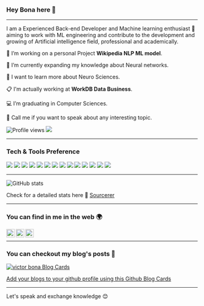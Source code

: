 ### Hey Bona here 👋

---

I am a Experienced Back-end Developer and Machine learning enthusiast 🧠 aiming to work with ML engineering and contribute to the development and growing of Artificial intelligence field, professional and academically. 
 
 🔭 I’m working on a personal Project **Wikipedia NLP ML model**.
 
 🌱 I’m currently expanding my knowledge about Neural networks.
 
 🔬 I want to learn more about Neuro Sciences.
 
 📋 I'm actually working at **WorkDB Data Business**.
 
 💻 I’m graduating in Computer Sciences.
 
 💬 Call me if you want to speak about any interesting topic.


![Profile views](https://gpvc.arturio.dev/vicotrbb)  <img src="https://img.shields.io/github/followers/vicotrbb?label=Follow" style=" float:left, margin-right:10px" />


---


### Tech & Tools Preference

<img src="https://img.shields.io/badge/python-yellow?style=flat&logo=Python"> <img src="https://img.shields.io/badge/Numpy-critical?style=flat&logo=NumPy"> <img src="https://img.shields.io/badge/tensorflow-green?style=flat&logo=TensorFlow"> <img src="https://img.shields.io/badge/Pandas-blue?style=flat&logo=Pandas"> <img src="https://img.shields.io/badge/Keras-red?style=flat&logo=Keras"> <img src="https://img.shields.io/badge/javascript-black?style=flat&logo=JavaScript"> <img src="https://img.shields.io/badge/AdonisJs-purple?style=flat&logo=AdonisJs"> <img src="https://img.shields.io/badge/-Node.js-3C873A?style=flat&logo=Node.js&logoColor=white"> <img src="https://img.shields.io/badge/-MongoDB-4DB33D?style=flat&logo=mongodb&logoColor=FFFFFF"> <img src="https://img.shields.io/badge/-MySQL-F29111?style=flat&logo=mysql&logoColor=FFFFFF"> <img src="https://img.shields.io/badge/PLSQL-critical?style=flat&logo=Oracle"> <img src="https://img.shields.io/badge/Java-orange?style=flat&logo=Java&logoColor=black"> <img src="https://img.shields.io/badge/Spring-9cf?style=flat&logo=Spring"> <img src="https://img.shields.io/badge/Docker-blueviolet?style=flat&logo=Docker">

---

![GitHub stats](https://github-readme-stats.vercel.app/api?username=vicotrbb&show_icons=true&hide_border=true)

Check for a detailed stats here 🙋 [Sourcerer](https://sourcerer.io/vicotrbb)

---


### You can find in me in the web 🌍
[<img align="left" alt="vicotrbb | Medium" width="22px" src="https://cdn.jsdelivr.net/npm/simple-icons@v3/icons/medium.svg" />][medium]
[<img align="left" alt="vicotrbb | LinkedIn" width="22px" src="https://cdn.jsdelivr.net/npm/simple-icons@v3/icons/linkedin.svg" />][linkedin]
[<img align="left" alt="vicotrbb | Instagram" width="22px" src="https://cdn.jsdelivr.net/npm/simple-icons@v3/icons/instagram.svg" />][instagram]

<br/>


---
### You can checkout my blog's posts 👀

[![victor bona Blog Cards](https://github-cards-external-blogs.souravdey777.vercel.app/getMediumBlogs?username=@victor.bona&type=horizontal)](https://www.instagram.com/victor.bona/)

[Add your blogs to your github profile using this Github Blog Cards](https://github.com/Souravdey777/Github-Cards-External-Blogs)

---

Let's speak and exchange knowledge 😊

[instagram]: https://www.instagram.com/victor.bona/
[linkedin]: https://www.linkedin.com/in/victorbona/
[medium]: https://medium.com/@victor.bona/
